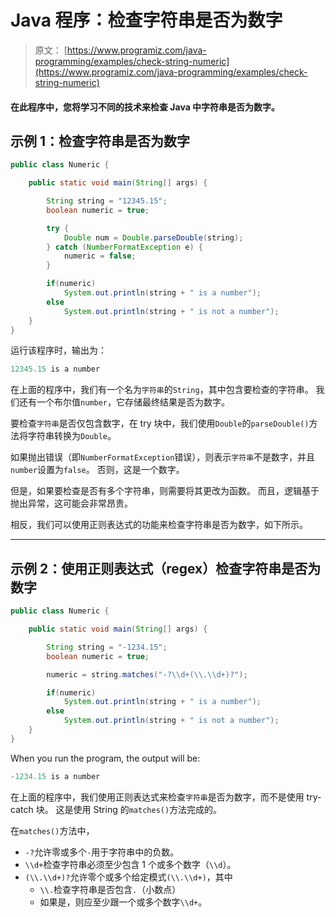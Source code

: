 # Java 程序：检查字符串是否为数字

> 原文： [https://www.programiz.com/java-programming/examples/check-string-numeric](https://www.programiz.com/java-programming/examples/check-string-numeric)

#### 在此程序中，您将学习不同的技术来检查 Java 中字符串是否为数字。

## 示例 1：检查字符串是否为数字

```java
public class Numeric {

    public static void main(String[] args) {

        String string = "12345.15";
        boolean numeric = true;

        try {
            Double num = Double.parseDouble(string);
        } catch (NumberFormatException e) {
            numeric = false;
        }

        if(numeric)
            System.out.println(string + " is a number");
        else
            System.out.println(string + " is not a number");
    }
}
```

运行该程序时，输出为：

```java
12345.15 is a number
```

在上面的程序中，我们有一个名为`字符串`的`String`，其中包含要检查的字符串。 我们还有一个布尔值`number`，它存储最终结果是否为数字。

要检查`字符串`是否仅包含数字，在 try 块中，我们使用`Double`的`parseDouble()`方法将字符串转换为`Double`。

如果抛出错误（即`NumberFormatException`错误），则表示`字符串`不是数字，并且`number`设置为`false`。 否则，这是一个数字。

但是，如果要检查是否有多个字符串，则需要将其更改为函数。 而且，逻辑基于抛出异常，这可能会非常昂贵。

相反，我们可以使用正则表达式的功能来检查字符串是否为数字，如下所示。

* * *

## 示例 2：使用正则表达式（regex）检查字符串是否为数字

```java
public class Numeric {

    public static void main(String[] args) {

        String string = "-1234.15";
        boolean numeric = true;

        numeric = string.matches("-?\\d+(\\.\\d+)?");

        if(numeric)
            System.out.println(string + " is a number");
        else
            System.out.println(string + " is not a number");
    }
}
```

When you run the program, the output will be:

```java
-1234.15 is a number
```

在上面的程序中，我们使用正则表达式来检查`字符串`是否为数字，而不是使用 try-catch 块。 这是使用 String 的`matches()`方法完成的。

在`matches()`方法中，

*   `-?`允许零或多个`-`用于字符串中的负数。
*   `\\d+`检查字符串必须至少包含 1 个或多个数字（`\\d`）。
*   `(\\.\\d+)?`允许零个或多个给定模式`(\\.\\d+)`，其中
    *   `\\.`检查字符串是否包含`.`（小数点）
    *   如果是，则应至少跟一个或多个数字`\\d+`。